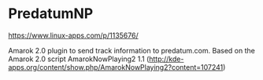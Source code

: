 # PredatumNP

https://www.linux-apps.com/p/1135676/

Amarok 2.0 plugin to send track information to predatum.com. Based on the Amarok 2.0 script AmarokNowPlaying2 1.1  (http://kde-apps.org/content/show.php/AmarokNowPlaying2?content=107241)
